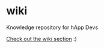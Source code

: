 # wiki
Knowledge repository for hApp Devs

[Check out the wiki section](https://github.com/holochain-open-dev/wiki/wiki) :)
